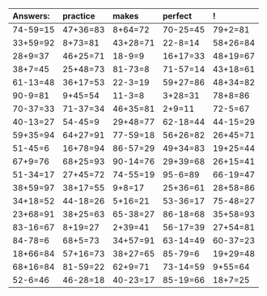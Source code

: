 | Answers: | practice | makes | perfect | ! |
| :--- | :--- | :--- | :--- | :--- |
| 74-59=15 | 47+36=83 | 8+64=72 | 70-25=45 | 79+2=81 | 
| 33+59=92 | 8+73=81 | 43+28=71 | 22-8=14 | 58+26=84 | 
| 28+9=37 | 46+25=71 | 18-9=9 | 16+17=33 | 48+19=67 | 
| 38+7=45 | 25+48=73 | 81-73=8 | 71-57=14 | 43+18=61 | 
| 61-13=48 | 36+17=53 | 22-3=19 | 59+27=86 | 48+34=82 | 
| 90-9=81 | 9+45=54 | 11-3=8 | 3+28=31 | 78+8=86 | 
| 70-37=33 | 71-37=34 | 46+35=81 | 2+9=11 | 72-5=67 | 
| 40-13=27 | 54-45=9 | 29+48=77 | 62-18=44 | 44-15=29 | 
| 59+35=94 | 64+27=91 | 77-59=18 | 56+26=82 | 26+45=71 | 
| 51-45=6 | 16+78=94 | 86-57=29 | 49+34=83 | 19+25=44 | 
| 67+9=76 | 68+25=93 | 90-14=76 | 29+39=68 | 26+15=41 | 
| 51-34=17 | 27+45=72 | 74-55=19 | 95-6=89 | 66-19=47 | 
| 38+59=97 | 38+17=55 | 9+8=17 | 25+36=61 | 28+58=86 | 
| 34+18=52 | 44-18=26 | 5+16=21 | 53-36=17 | 75-48=27 | 
| 23+68=91 | 38+25=63 | 65-38=27 | 86-18=68 | 35+58=93 | 
| 83-16=67 | 8+19=27 | 2+39=41 | 56-17=39 | 27+54=81 | 
| 84-78=6 | 68+5=73 | 34+57=91 | 63-14=49 | 60-37=23 | 
| 18+66=84 | 57+16=73 | 38+27=65 | 85-79=6 | 19+29=48 | 
| 68+16=84 | 81-59=22 | 62+9=71 | 73-14=59 | 9+55=64 | 
| 52-6=46 | 46-28=18 | 40-23=17 | 85-19=66 | 18+7=25 | 
